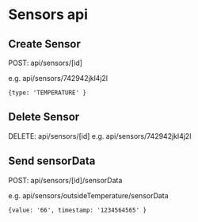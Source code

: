 # Sensors api

## Create Sensor

POST: api/sensors/[id]

e.g. api/sensors/742942jkl4j2l

`{type: 'TEMPERATURE' }`

## Delete Sensor

DELETE:  api/sensors/[id]
e.g. api/sensors/742942jkl4j2l

## Send sensorData

POST: api/sensors/[id]/sensorData

e.g. api/sensors/outsideTemperature/sensorData

`{value: '66', timestamp: '1234564565' }`
